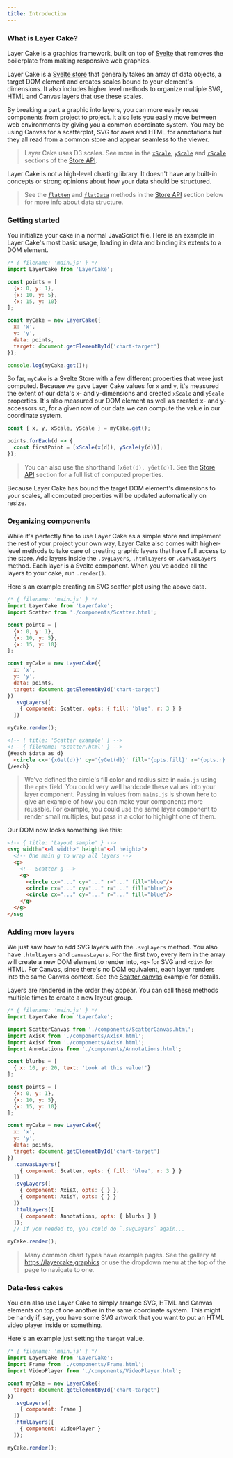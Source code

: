 ```yaml
---
title: Introduction
---
```


### What is Layer Cake?

Layer Cake is a graphics framework, built on top of [Svelte](https://svelte.technology) that removes the boilerplate from making responsive web graphics.

Layer Cake is a [Svelte store](https://svelte.technology/guide#state-management) that generally takes an array of data objects, a target DOM element and creates scales bound to your element's dimensions. It also includes higher level methods to organize multiple SVG, HTML and Canvas layers that use these scales.

By breaking a part a graphic into layers, you can more easily reuse components from project to project. It also lets you easily move between web environments by giving you a common coordinate system. You may be using Canvas for a scatterplot, SVG for axes and HTML for annotations but they all read from a common store and appear seamless to the viewer.

> Layer Cake uses D3 scales. See more in the [`xScale`](#xScale), [`yScale`](#yScale) and [`rScale`](#rScale) sections of the [Store API](#store-api).

Layer Cake is not a high-level charting library. It doesn't have any built-in concepts or strong opinions about how your data should be structured.

> See the [`flatten`](#flatten) and [`flatData`](#flatData) methods in the [Store API](#store-api) section below for more info about data structure.

### Getting started

You initialize your cake in a normal JavaScript file. Here is an example in Layer Cake's most basic usage, loading in data and binding its extents to a DOM element.

```js
/* { filename: 'main.js' } */
import LayerCake from 'LayerCake';

const points = [
  {x: 0, y: 1},
  {x: 10, y: 5},
  {x: 15, y: 10}
];

const myCake = new LayerCake({
  x: 'x',
  y: 'y',
  data: points,
  target: document.getElementById('chart-target')
});

console.log(myCake.get());
```

So far, `myCake` is a Svelte Store with a few different properties that were just computed. Because we gave Layer Cake values for `x` and `y`, it's measured the extent of our data's x- and y-dimensions and created `xScale` and `yScale` properties. It's also measured our DOM element as well as created x- and y-accessors so, for a given row of our data we can compute the value in our coordinate system.

```js
const { x, y, xScale, yScale } = myCake.get();

points.forEach(d => {
  const firstPoint = [xScale(x(d)), yScale(y(d))];
});
```

> You can also use the shorthand `[xGet(d), yGet(d)]`. See the [Store API](#store-api) section for a full list of computed properties.

Because Layer Cake has bound the target DOM element's dimensions to your scales, all computed properties will be updated automatically on resize.

### Organizing components

While it's perfectly fine to use Layer Cake as a simple store and implement the rest of your project your own way, Layer Cake also comes with higher-level methods to take care of creating graphic layers that have full access to the store. Add layers inside the `.svgLayers`, `.htmlLayers` or `.canvasLayers` method. Each layer is a Svelte component. When you've added all the layers to your cake, run `.render()`.

Here's an example creating an SVG scatter plot using the above data.

```js
/* { filename: 'main.js' } */
import LayerCake from 'LayerCake';
import Scatter from './components/Scatter.html';

const points = [
  {x: 0, y: 1},
  {x: 10, y: 5},
  {x: 15, y: 10}
];

const myCake = new LayerCake({
  x: 'x',
  y: 'y',
  data: points,
  target: document.getElementById('chart-target')
})
  .svgLayers([
    { component: Scatter, opts: { fill: 'blue', r: 3 } }
  ])

myCake.render();
```

```html
<!-- { title: 'Scatter example' } -->
<!-- { filename: 'Scatter.html' } -->
{#each $data as d}
  <circle cx='{xGet(d)}' cy='{yGet(d)}' fill='{opts.fill}' r='{opts.r}' />
{/each}
```

> We've defined the circle's fill color and radius size in `main.js` using the `opts` field. You could very well hardcode these values into your layer component. Passing in values from `mains.js` is shown here to give an example of how you can make your components more reusable. For example, you could use the same layer component to render small multiples, but pass in a color to highlight one of them.

Our DOM now looks something like this:

```html
<!-- { title: 'Layout sample' } -->
<svg width="<el width>" height="<el height>">
  <!-- One main g to wrap all layers -->
  <g>
    <!-- Scatter g -->
    <g>
      <circle cx="..." cy="..." r="..." fill="blue"/>
      <circle cx="..." cy="..." r="..." fill="blue"/>
      <circle cx="..." cy="..." r="..." fill="blue"/>
    </g>
  </g>
</svg
```

### Adding more layers

We just saw how to add SVG layers with the `.svgLayers` method. You also have `.htmlLayers` and `canvasLayers`. For the first two, every item in the array will create a new DOM element to render into, `<g>` for SVG and `<div>` for HTML. For Canvas, since there's no DOM equivalent, each layer renders into the same Canvas context. See the [Scatter canvas](examples/Scatter) example for details.

Layers are rendered in the order they appear. You can call these methods multiple times to create a new layout group.

```js
/* { filename: 'main.js' } */
import LayerCake from 'LayerCake';

import ScatterCanvas from './components/ScatterCanvas.html';
import AxisX from './components/AxisX.html';
import AxisY from './components/AxisY.html';
import Annotations from './components/Annotations.html';

const blurbs = [
  { x: 10, y: 20, text: 'Look at this value!'}
];

const points = [
  {x: 0, y: 1},
  {x: 10, y: 5},
  {x: 15, y: 10}
];

const myCake = new LayerCake({
  x: 'x',
  y: 'y',
  data: points,
  target: document.getElementById('chart-target')
})
  .canvasLayers([
    { component: Scatter, opts: { fill: 'blue', r: 3 } }
  ])
  .svgLayers([
    { component: AxisX, opts: { } },
    { component: AxisY, opts: { } }
  ])
  .htmlLayers([
    { component: Annotations, opts: { blurbs } }
  ]);
  // If you needed to, you could do `.svgLayers` again...

myCake.render();
```

> Many common chart types have example pages. See the gallery at <https://layercake.graphics> or use the dropdown menu at the top of the page to navigate to one.

### Data-less cakes

You can also use Layer Cake to simply arrange SVG, HTML and Canvas elements on top of one another in the same coordinate system. This might be handy if, say, you have some SVG artwork that you want to put an HTML video player inside or something.

Here's an example just setting the `target` value.

```js
/* { filename: 'main.js' } */
import LayerCake from 'LayerCake';
import Frame from './components/Frame.html';
import VideoPlayer from './components/VideoPlayer.html';

const myCake = new LayerCake({
  target: document.getElementById('chart-target')
})
  .svgLayers([
    { component: Frame }
  ])
  .htmlLayers([
    { component: VideoPlayer }
  ]);

myCake.render();
```
